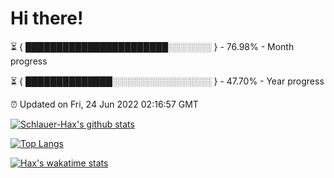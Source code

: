 # Hi there!

⏳ { ███████████████████████░░░░░░░ } - 76.98% - Month progress

⏳ { ██████████████░░░░░░░░░░░░░░░░ } - 47.70% - Year progress

⏰ Updated on Fri, 24 Jun 2022 02:16:57 GMT


[![Schlauer-Hax's github stats](https://github-readme-stats.vercel.app/api?username=Schlauer-Hax&show_icons=true&theme=dark&count_private=true)](https://github.com/Schlauer-Hax)


[![Top Langs](https://github-readme-stats.vercel.app/api/top-langs/?username=Schlauer-Hax&layout=compact&theme=dark)](https://github.com/Schlauer-Hax?tab=repositories)


[![Hax's wakatime stats](https://github-readme-stats.vercel.app/api/wakatime?username=Hax&theme=dark)](https://wakatime.com/@Hax)

